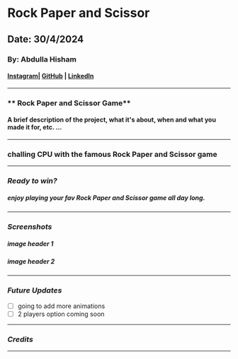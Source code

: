 # Rock Paper and Scissor 

## Date: 30/4/2024

### By: Abdulla Hisham

#### [Instagram](https://www.instagram.com/3abood23/?hl=en)| [GitHub]([https://www.github.com/chupa1997) | [LinkedIn](www.linkedin.com/in/aboodisa)

---

### ** Rock Paper and Scissor Game**

#### A brief description of the project, what it's about, when and what you made it for, etc. ...

---

### challing CPU with the famous Rock Paper and Scissor game
---

### **_Ready to win?_**

##### enjoy playing your fav Rock Paper and Scissor game all day long.

---

### **_Screenshots_**

##### image header 1


##### image header 2



---

### **_Future Updates_**

- [ ] going to add more animations
- [ ] 2 players option coming soon 

---

### **_Credits_**

---
